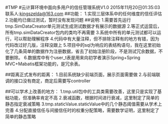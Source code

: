 #TMP
#云计算环境中面向多用户的信任管理系统V1.0
    2015年11月20日01:35:03
    联系人:kingszelda@163.com
##功能：
1.实现三层体系中的任何维度的信任评估
2.功能均已做过测试，暂时没有发现问题
##说明:
1.需要首先运行tmp.SimDataCreator单元测试生成测试数据才有展示的数据源
2.等正式运营后，所有tmp.simDataCreator包内的类均不再需要
3.系统中所有的单元测试都可以运行，可以帮助理解程序
4.代码中有大量注释，但不排除注释有的地方有错，因为代码改过好几版，注释没跟上
5.项目中的sql为响应的表结构语句，我在这里初始化了几条简单的数据作为注册数据，省去了初始注册阶段，不是测试冗余数据，不要删除。
6.数据库中有个user_t表是用来向初学者演示Spring+Spring MVC+Mabatis框架功能的，是冗余表。

##距离正式发布的距离：
1.目前系统缺少前端页面，展示页面需要做
2.与前端联调的接口没有商定，商定后需要写controller

##可以学术上改善的地方：
1.tmp.util包中的工具类需要改善，这里只是实现了基础功能，但准确率肯定不高
2.衰减函数，根据时间进行衰减，这里制定了简单的静态指定衰减策略
3.tmp.staticValue.staticValue中的几个静态阈值需要从学术上完善
4.分配直接信任与间接信任时的权重分配策略，需要数学证明，这里制定了简单的静态策略
